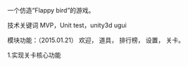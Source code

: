一个仿造“Flappy bird”的游戏。

技术关键词 MVP，Unit test，unity3d ugui

模块功能：（2015.01.21）
欢迎，
道具，
排行榜，
设置，
关卡。

1.实现关卡核心功能

